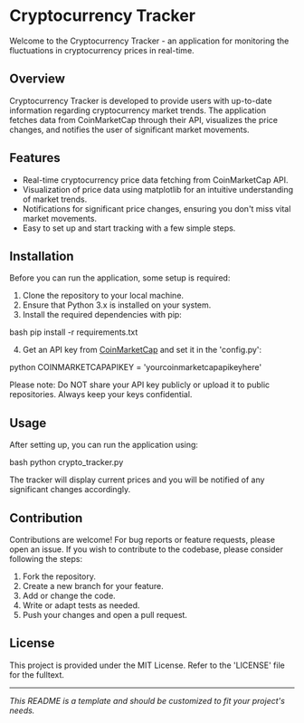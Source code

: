 # Cryptocurrency Tracker

Welcome to the Cryptocurrency Tracker - an application for monitoring the fluctuations in cryptocurrency prices in real-time.

## Overview

Cryptocurrency Tracker is developed to provide users with up-to-date information regarding cryptocurrency market trends. The application fetches data from CoinMarketCap through their API, visualizes the price changes, and notifies the user of significant market movements.

## Features

- Real-time cryptocurrency price data fetching from CoinMarketCap API.
- Visualization of price data using matplotlib for an intuitive understanding of market trends.
- Notifications for significant price changes, ensuring you don't miss vital market movements.
- Easy to set up and start tracking with a few simple steps.

## Installation

Before you can run the application, some setup is required:

1. Clone the repository to your local machine.
2. Ensure that Python 3.x is installed on your system.
3. Install the required dependencies with pip:

bash
pip install -r requirements.txt

4. Get an API key from [CoinMarketCap](https://coinmarketcap.com/api/) and set it in the 'config.py':

python
COINMARKETCAPAPIKEY = 'yourcoinmarketcapapikeyhere'

Please note: Do NOT share your API key publicly or upload it to public repositories. Always keep your keys confidential.

## Usage

After setting up, you can run the application using:

bash
python crypto_tracker.py

The tracker will display current prices and you will be notified of any significant changes accordingly.

## Contribution

Contributions are welcome! For bug reports or feature requests, please open an issue. If you wish to contribute to the codebase, please consider following the steps:

1. Fork the repository.
2. Create a new branch for your feature.
3. Add or change the code.
4. Write or adapt tests as needed.
5. Push your changes and open a pull request.

## License

This project is provided under the MIT License. Refer to the 'LICENSE' file for the fulltext.

---

*This README is a template and should be customized to fit your project's needs.*